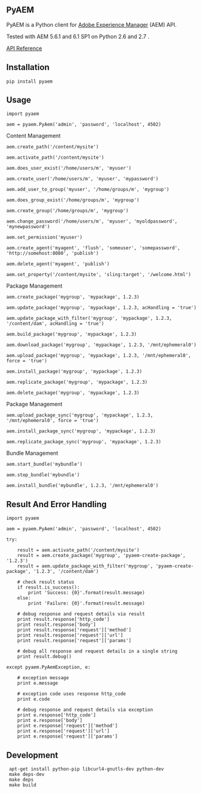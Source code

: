 PyAEM
-----

PyAEM is a Python client for [Adobe Experience Manager](http://dev.day.com/docs/en/cq/current.html) (AEM) API.

Tested with AEM 5.6.1 and 6.1 SP1 on Python 2.6 and 2.7 .

[API Reference](http://cliffano.github.io/pyaem/)

Installation
------------

    pip install pyaem

Usage
-----

    import pyaem

    aem = pyaem.PyAem('admin', 'password', 'localhost', 4502)

Content Management

    aem.create_path('/content/mysite')

    aem.activate_path('/content/mysite')

    aem.does_user_exist('/home/users/m', 'myuser')

    aem.create_user('/home/users/m', 'myuser', 'mypassword')

    aem.add_user_to_group('myuser', '/home/groups/m', 'mygroup')

    aem.does_group_exist('/home/groups/m', 'mygroup')

    aem.create_group('/home/groups/m', 'mygroup')

    aem.change_password('/home/users/m', 'myuser', 'myoldpassword', 'mynewpassword')

    aem.set_permission('myuser')

    aem.create_agent('myagent', 'flush', 'someuser', 'somepassword', 'http://somehost:8080', 'publish')

    aem.delete_agent('myagent', 'publish')

    aem.set_property('/content/mysite', 'sling:target', '/welcome.html')

Package Management

    aem.create_package('mygroup', 'mypackage', 1.2.3)

    aem.update_package('mygroup', 'mypackage', 1.2.3, acHandling = 'true')

    aem.update_package_with_filter('mygroup', 'mypackage', 1.2.3, '/content/dam', acHandling = 'true')

    aem.build_package('mygroup', 'mypackage', 1.2.3)

    aem.download_package('mygroup', 'mypackage', 1.2.3, '/mnt/ephemeral0')

    aem.upload_package('mygroup', 'mypackage', 1.2.3, '/mnt/ephemeral0', force = 'true')

    aem.install_package('mygroup', 'mypackage', 1.2.3)

    aem.replicate_package('mygroup', 'mypackage', 1.2.3)

    aem.delete_package('mygroup', 'mypackage', 1.2.3)

Package Management

    aem.upload_package_sync('mygroup', 'mypackage', 1.2.3, '/mnt/ephemeral0', force = 'true')

    aem.install_package_sync('mygroup', 'mypackage', 1.2.3)

    aem.replicate_package_sync('mygroup', 'mypackage', 1.2.3)
    
Bundle Management

    aem.start_bundle('mybundle')

    aem.stop_bundle('mybundle')

    aem.install_bundle('mybundle', 1.2.3, '/mnt/ephemeral0')

Result And Error Handling
-------------------------

    import pyaem

    aem = pyaem.PyAem('admin', 'password', 'localhost', 4502)

    try:
    
        result = aem.activate_path('/content/mysite')
        result = aem.create_package('mygroup', 'pyaem-create-package', '1.2.3')
        result = aem.update_package_with_filter('mygroup', 'pyaem-create-package', '1.2.3', '/content/dam')

        # check result status
        if result.is_success():
        	print 'Success: {0}'.format(result.message)
        else:
        	print 'Failure: {0}'.format(result.message)

        # debug response and request details via result
        print result.response['http_code']
        print result.response['body']
        print result.response['request']['method']
        print result.response['request']['url']
        print result.response['request']['params']

        # debug all response and request details in a single string
        print result.debug()
 
    except pyaem.PyAemException, e:
    
        # exception message
        print e.message

        # exception code uses response http_code
        print e.code

        # debug response and request details via exception
        print e.response['http_code']
        print e.response['body']
        print e.response['request']['method']
        print e.response['request']['url']
        print e.response['request']['params']

 Development
 -----------

 ```
  apt-get install python-pip libcurl4-gnutls-dev python-dev
  make deps-dev
  make deps
  make build
```